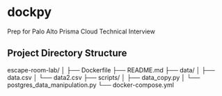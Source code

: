 # dockpy
Prep for Palo Alto Prisma Cloud Technical Interview
## Project Directory Structure ##
escape-room-lab/
│
├── Dockerfile
├── README.md
├── data/
│   ├── data.csv
│   └── data2.csv
├── scripts/
│   ├── data_copy.py
│   └── postgres_data_manipulation.py
└── docker-compose.yml
